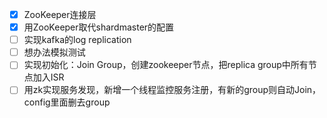 - [x] ZooKeeper连接层
- [x] 用ZooKeeper取代shardmaster的配置
- [ ] 实现kafka的log replication
- [ ] 想办法模拟测试
- [ ] 实现初始化：Join Group，创建zookeeper节点，把replica group中所有节点加入ISR
- [ ] 用zk实现服务发现，新增一个线程监控服务注册，有新的group则自动Join，config里面删去group
